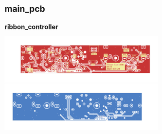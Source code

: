 # main_pcb

## ribbon_controller

![PCB front](docs/2D/ribbon_controller_front.svg)
![PCB back](docs/2D/ribbon_controller_back.svg)

